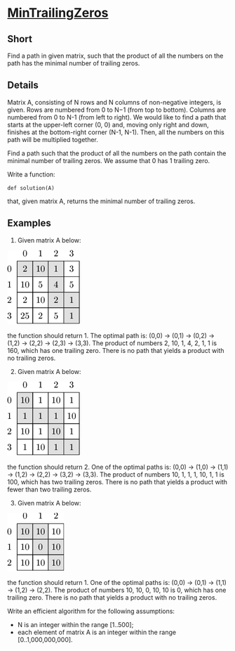 [MinTrailingZeros](https://app.codility.com/programmers/challenges/krypton2018/)
==================

Short
-----
Find a path in given matrix, such that the product of all the numbers
on the path has the minimal number of trailing zeros.

Details
-------
Matrix A, consisting of N rows and N columns of non-negative integers, is given.
Rows are numbered from 0 to N−1 (from top to bottom). Columns are numbered from
0 to N-1 (from left to right). We would like to find a path that starts at the
upper-left corner (0, 0) and, moving only right and down, finishes at the bottom-right
corner (N-1, N-1). Then, all the numbers on this path will be multiplied together.

Find a path such that the product of all the numbers on the path contain the minimal
number of trailing zeros. We assume that 0 has 1 trailing zero.

Write a function:

```
def solution(A)
```

that, given matrix A, returns the minimal number of trailing zeros.

Examples
---------

1. Given matrix A below:

![The picture describes the first example test.](1.png)

the function should return 1. The optimal path is: (0,0) → (0,1) → (0,2) → (1,2) → (2,2) → (2,3) → (3,3).
The product of numbers 2, 10, 1, 4, 2, 1, 1 is 160, which has one trailing zero.
There is no path that yields a product with no trailing zeros.

2. Given matrix A below:

![The picture describes the second example test.](2.png)

the function should return 2. One of the optimal paths is: (0,0) → (1,0) → (1,1) → (1,2) → (2,2) → (3,2) → (3,3).
The product of numbers 10, 1, 1, 1, 10, 1, 1 is 100, which has two trailing zeros. There is no path that yields
a product with fewer than two trailing zeros.

3. Given matrix A below:

![The picture describes the third example test.](3.png)

the function should return 1. One of the optimal paths is: (0,0) → (0,1) → (1,1) → (1,2) → (2,2).
The product of numbers 10, 10, 0, 10, 10 is 0, which has one trailing zero. There is no path that
yields a product with no trailing zeros.

Write an efficient algorithm for the following assumptions:

 - N is an integer within the range [1..500];
 - each element of matrix A is an integer within the range [0..1,000,000,000].
